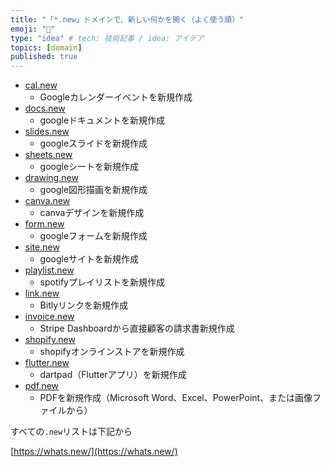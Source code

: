 ```yaml
---
title: "「*.new」ドメインで、新しい何かを開く（よく使う順）"
emoji: "🙌"
type: "idea" # tech: 技術記事 / idea: アイデア
topics: [domain]
published: true
---
```


- [cal.new](https://cal.new/)
  - Googleカレンダーイベントを新規作成
- [docs.new](https://docs.new/)
  - googleドキュメントを新規作成
- [slides.new](https://slides.new/)
  - googleスライドを新規作成
- [sheets.new](https://sheets.new/)
  - googleシートを新規作成
- [drawing.new](https://drawing.new/)
  - google図形描画を新規作成
- [canva.new](https://canva.new/)
  - canvaデザインを新規作成
- [form.new](form.new)
  - googleフォームを新規作成
- [site.new](https://site.new/)
  - googleサイトを新規作成
- [playlist.new](https://playlist.new/)
  - spotifyプレイリストを新規作成
- [link.new](https://link.new/)
  - Bitlyリンクを新規作成
- [invoice.new](https://invoice.new/)
  - Stripe Dashboardから直接顧客の請求書新規作成
- [shopify.new](https://shopify.new/)
  - shopifyオンラインストアを新規作成
- [flutter.new](https://flutter.new/)
  - dartpad（Flutterアプリ）を新規作成
- [pdf.new](https://pdf.new/)
  - PDFを新規作成（Microsoft Word、Excel、PowerPoint、または画像ファイルから）

すべての`.new`リストは下記から

[https://whats.new/](https://whats.new/)
